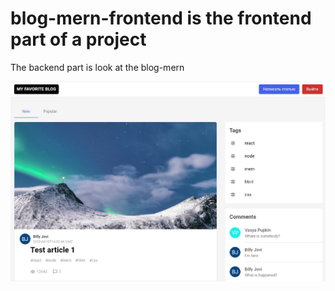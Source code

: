 # blog-mern-frontend is the frontend part of a project
The backend part is look at the blog-mern


![blog-mern](https://github.com/remmi755/blog-mern/blob/master/blog-MERN.jpg)

